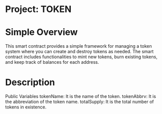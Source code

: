 # Project: TOKEN
# Simple Overview
This smart contract provides a simple framework for managing a token system where you can create and destroy tokens as needed. The smart contract includes functionalities to mint new tokens, burn existing tokens, and keep track of balances for each address.

# Description
Public Variables
tokenName: It is the name of the token.
tokenAbbrv: It is the abbreviation of the token name.
totalSupply: It is the total number of tokens in existence.
